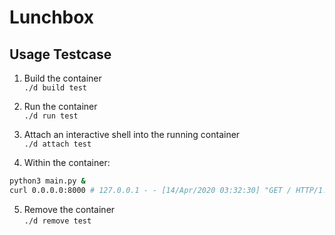 # Lunchbox

## Usage Testcase
1. Build the container  
`./d build test`  

2. Run the container  
`./d run test`  

3. Attach an interactive shell into the running container  
`./d attach test`  

4. Within the container:  
```bash
python3 main.py &
curl 0.0.0.0:8000 # 127.0.0.1 - - [14/Apr/2020 03:32:30] "GET / HTTP/1.1" 200 -
```  

5. Remove the container  
`./d remove test`  

